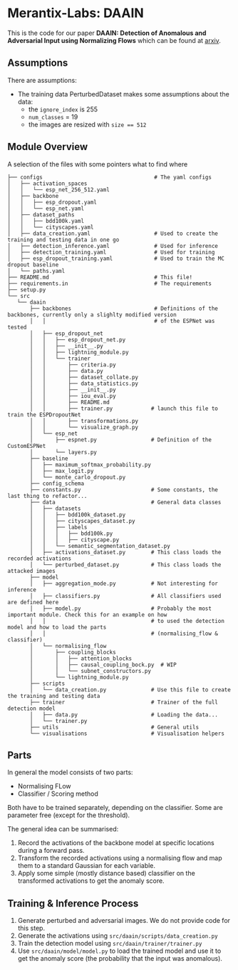 # Merantix-Labs: DAAIN

This is the code for our paper **DAAIN: Detection of Anomalous and Adversarial Input using Normalizing Flows** which can be found at [arxiv](http://arxiv.org/abs/2105.14638).

## Assumptions

There are assumptions:

- The training data PerturbedDataset makes some assumptions about the data:
    - the `ignore_index` is 255
    - `num_classes` = 19
    - the images are resized with `size == 512`

## Module Overview

A selection of the files with some pointers what to find where

```
├── configs                                   # The yaml configs
│   ├── activation_spaces
│   │   └── esp_net_256_512.yaml
│   ├── backbone
│   │   ├── esp_dropout.yaml
│   │   └── esp_net.yaml
│   ├── dataset_paths
│   │   ├── bdd100k.yaml
│   │   └── cityscapes.yaml
│   ├── data_creation.yaml                    # Used to create the training and testing data in one go
│   ├── detection_inference.yaml              # Used for inference
│   ├── detection_training.yaml               # Used for training
│   ├── esp_dropout_training.yaml             # Used to train the MC dropout baseline
│   └── paths.yaml
├── README.md                                 # This file!
├── requirements.in                           # The requirements
├── setup.py
└── src
   └── daain
       ├── backbones                          # Definitions of the backbones, currently only a slighlty modified version
       │   │                                  # of the ESPNet was tested
       │   ├── esp_dropout_net
       │   │   ├── esp_dropout_net.py
       │   │   ├── __init__.py
       │   │   ├── lightning_module.py
       │   │   └── trainer
       │   │       ├── criteria.py
       │   │       ├── data.py
       │   │       ├── dataset_collate.py
       │   │       ├── data_statistics.py
       │   │       ├── __init__.py
       │   │       ├── iou_eval.py
       │   │       ├── README.md
       │   │       ├── trainer.py            # launch this file to train the ESPDropoutNet
       │   │       ├── transformations.py
       │   │       └── visualize_graph.py
       │   └── esp_net
       │       ├── espnet.py                 # Definition of the CustomESPNet
       │       └── layers.py
       ├── baseline
       │   ├── maximum_softmax_probability.py
       │   ├── max_logit.py
       │   └── monte_carlo_dropout.py
       ├── config_schema
       ├── constants.py                      # Some constants, the last thing to refactor...
       ├── data                              # General data classes
       │   ├── datasets
       │   │   ├── bdd100k_dataset.py
       │   │   ├── cityscapes_dataset.py
       │   │   ├── labels
       │   │   │   ├── bdd100k.py
       │   │   │   ├── cityscape.py
       │   │   └── semantic_segmentation_dataset.py
       │   ├── activations_dataset.py        # This class loads the recorded activations
       │   └── perturbed_dataset.py          # This class loads the attacked images
       ├── model
       │   ├── aggregation_mode.py           # Not interesting for inference
       │   ├── classifiers.py                # All classifiers used are defined here
       │   ├── model.py                      # Probably the most important module. Check this for an example on how
       │   │                                 # to used the detection model and how to load the parts
       │   │                                 # (normalising_flow & classifier)
       │   └── normalising_flow
       │       ├── coupling_blocks
       │       │   ├── attention_blocks
       │       │   ├── causal_coupling_bock.py  # WIP
       │       │   └── subnet_constructors.py
       │       └── lightning_module.py
       ├── scripts
       │   └── data_creation.py              # Use this file to create the training and testing data
       ├── trainer                           # Trainer of the full detection model
       │   ├── data.py                       # Loading the data...
       │   └── trainer.py
       ├── utils                             # General utils
       └── visualisations                    # Visualisation helpers
```

## Parts

In general the model consists of two parts:

- Normalising FLow
- Classifier / Scoring method

Both have to be trained separately, depending on the classifier. Some are parameter free (except for the threshold).

The general idea can be summarised:

1. Record the activations of the backbone model at specific locations during a forward pass.
2. Transform the recorded activations using a normalising flow and map them to a standard Gaussian for each variable.
3. Apply some simple (mostly distance based) classifier on the transformed activations to get the anomaly score.

## Training & Inference Process

1. Generate perturbed and adversarial images. We do not provide code for this step.
2. Generate the activations using `src/daain/scripts/data_creation.py`
3. Train the detection model using `src/daain/trainer/trainer.py`
4. Use `src/daain/model/model.py` to load the trained model and use it to get the anomaly score (the probability that the
   input was anomalous).


